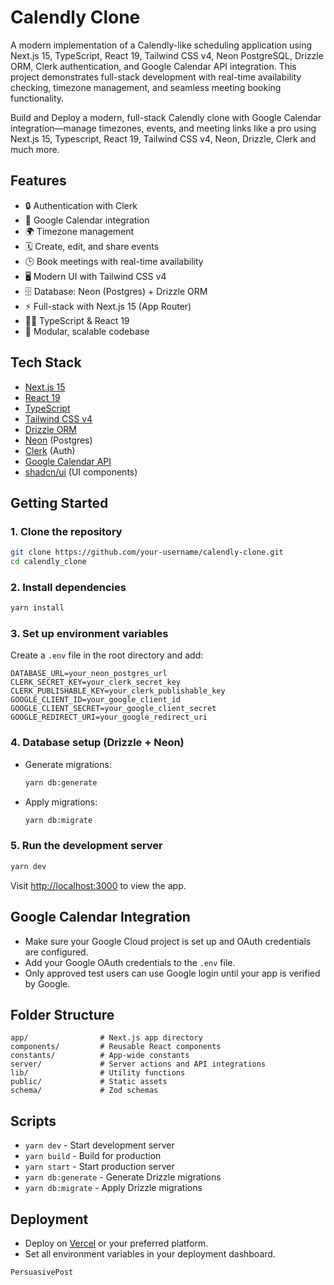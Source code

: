 # Calendly Clone

A modern implementation of a Calendly-like scheduling application using Next.js 15, TypeScript, React 19, Tailwind CSS v4, Neon PostgreSQL, Drizzle ORM, Clerk authentication, and Google Calendar API integration. This project demonstrates full-stack development with real-time availability checking, timezone management, and seamless meeting booking functionality.

Build and Deploy a modern, full-stack Calendly clone with Google Calendar integration—manage timezones, events, and meeting links like a pro using Next.js 15, Typescript, React 19, Tailwind CSS v4, Neon, Drizzle, Clerk and much more.

## Features

- 🔒 Authentication with Clerk
- 📅 Google Calendar integration
- 🌍 Timezone management
- 🗓️ Create, edit, and share events
- 🕒 Book meetings with real-time availability
- 🖥️ Modern UI with Tailwind CSS v4
- 🗄️ Database: Neon (Postgres) + Drizzle ORM
- ⚡ Full-stack with Next.js 15 (App Router)
- 🧑‍💻 TypeScript & React 19
- 🧩 Modular, scalable codebase

## Tech Stack

- [Next.js 15](https://nextjs.org/)
- [React 19](https://react.dev/)
- [TypeScript](https://www.typescriptlang.org/)
- [Tailwind CSS v4](https://tailwindcss.com/)
- [Drizzle ORM](https://orm.drizzle.team/)
- [Neon](https://neon.tech/) (Postgres)
- [Clerk](https://clerk.com/) (Auth)
- [Google Calendar API](https://developers.google.com/calendar)
- [shadcn/ui](https://ui.shadcn.com/) (UI components)

## Getting Started

### 1. Clone the repository

```bash
git clone https://github.com/your-username/calendly-clone.git
cd calendly_clone
```

### 2. Install dependencies

```bash
yarn install
```

### 3. Set up environment variables

Create a `.env` file in the root directory and add:

```
DATABASE_URL=your_neon_postgres_url
CLERK_SECRET_KEY=your_clerk_secret_key
CLERK_PUBLISHABLE_KEY=your_clerk_publishable_key
GOOGLE_CLIENT_ID=your_google_client_id
GOOGLE_CLIENT_SECRET=your_google_client_secret
GOOGLE_REDIRECT_URI=your_google_redirect_uri
```

### 4. Database setup (Drizzle + Neon)

- Generate migrations:
  ```bash
  yarn db:generate
  ```
- Apply migrations:
  ```bash
  yarn db:migrate
  ```

### 5. Run the development server

```bash
yarn dev
```

Visit [http://localhost:3000](http://localhost:3000) to view the app.

## Google Calendar Integration

- Make sure your Google Cloud project is set up and OAuth credentials are configured.
- Add your Google OAuth credentials to the `.env` file.
- Only approved test users can use Google login until your app is verified by Google.

## Folder Structure

```
app/                # Next.js app directory
components/         # Reusable React components
constants/          # App-wide constants
server/             # Server actions and API integrations
lib/                # Utility functions
public/             # Static assets
schema/             # Zod schemas
```

## Scripts

- `yarn dev` - Start development server
- `yarn build` - Build for production
- `yarn start` - Start production server
- `yarn db:generate` - Generate Drizzle migrations
- `yarn db:migrate` - Apply Drizzle migrations

## Deployment

- Deploy on [Vercel](https://vercel.com/) or your preferred platform.
- Set all environment variables in your deployment dashboard.

```sql
PersuasivePost
```
